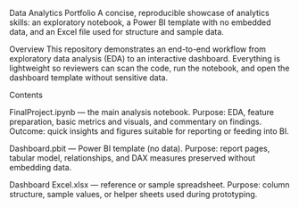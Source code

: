 Data Analytics Portfolio
A concise, reproducible showcase of analytics skills: an exploratory notebook, a Power BI template with no embedded data, and an Excel file used for structure and sample data.

Overview
This repository demonstrates an end-to-end workflow from exploratory data analysis (EDA) to an interactive dashboard. Everything is lightweight so reviewers can scan the code, run the notebook, and open the dashboard template without sensitive data.

Contents

FinalProject.ipynb — the main analysis notebook.
Purpose: EDA, feature preparation, basic metrics and visuals, and commentary on findings.
Outcome: quick insights and figures suitable for reporting or feeding into BI.

Dashboard.pbit — Power BI template (no data).
Purpose: report pages, tabular model, relationships, and DAX measures preserved without embedding data.

Dashboard Excel.xlsx — reference or sample spreadsheet.
Purpose: column structure, sample values, or helper sheets used during prototyping.
